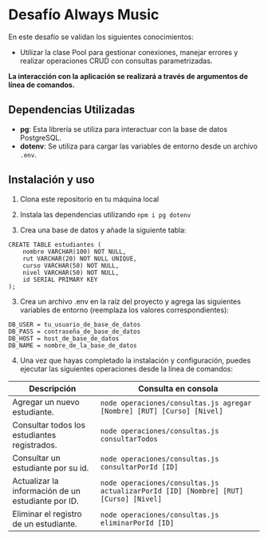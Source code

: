 # Desafío Always Music

En este desafío se validan los siguientes conocimientos:

- Utilizar la clase Pool para gestionar conexiones, manejar errores y realizar operaciones CRUD con consultas parametrizadas.


**La interacción con la aplicación se realizará a través de argumentos de línea de comandos.**

## Dependencias Utilizadas

- **pg**: Esta librería se utiliza para interactuar con la base de datos PostgreSQL.
- **dotenv**: Se utiliza para cargar las variables de entorno desde un archivo `.env`.


## Instalación y uso

1. Clona este repositorio en tu máquina local 

2. Instala las dependencias utilizando `npm i pg dotenv`

3. Crea una base de datos y añade la siguiente tabla:

```
CREATE TABLE estudiantes (
    nombre VARCHAR(100) NOT NULL,
    rut VARCHAR(20) NOT NULL UNIQUE,
    curso VARCHAR(50) NOT NULL,
    nivel VARCHAR(50) NOT NULL,
    id SERIAL PRIMARY KEY
);
```

3. Crea un archivo .env en la raíz del proyecto y agrega las siguientes variables de entorno (reemplaza los valores correspondientes):

```
DB_USER = tu_usuario_de_base_de_datos
DB_PASS = contraseña_de_base_de_datos
DB_HOST = host_de_base_de_datos
DB_NAME = nombre_de_la_base_de_datos
```

4. Una vez que hayas completado la instalación y configuración, puedes ejecutar las siguientes operaciones desde la línea de comandos:

| Descripción                                   | Consulta en consola                                                           |
|-----------------------------------------------|------------------------------------------------------------------------------|
| Agregar un nuevo estudiante.                 | `node operaciones/consultas.js agregar [Nombre] [RUT] [Curso] [Nivel]`      |
| Consultar todos los estudiantes registrados. | `node operaciones/consultas.js consultarTodos`                               |
| Consultar un estudiante por su id.          | `node operaciones/consultas.js consultarPorId [ID]`                        |
| Actualizar la información de un estudiante por ID. | `node operaciones/consultas.js actualizarPorId [ID] [Nombre] [RUT] [Curso] [Nivel] ` |
| Eliminar el registro de un estudiante.      | `node operaciones/consultas.js eliminarPorId [ID]`                            |

